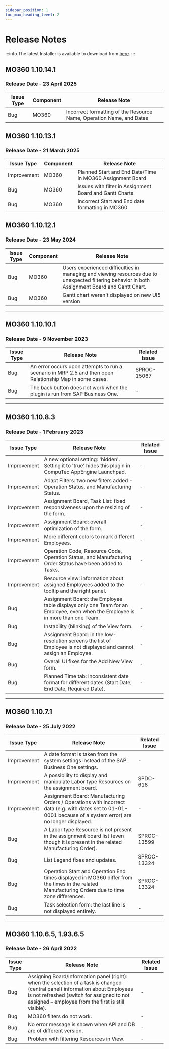 ```yaml
---
sidebar_position: 1
toc_max_heading_level: 2
---
```


# Release Notes

:::info
The latest Installer is available to download from [here](../../plugins/mo360/download.md).
:::

## MO360 1.10.14.1

### Release Date - 23 April 2025

| Issue Type | Component | Release Note |
| --- | --- | --- |
| Bug | MO360 | Incorrect formatting of the Resource Name, Operation Name, and Dates |

## MO360 1.10.13.1

### Release Date - 21 March 2025

| Issue Type | Component | Release Note |
| --- | --- | --- |
| Improvement  | MO360 | Planned Start and End Date/Time in MO360 Assignment Board |
| Bug | MO360 | Issues with filter in Assignment Board and Gantt Charts |
| Bug | MO360 | Incorrect Start and End date formatting in MO360 |

## MO360 1.10.12.1

### Release Date - 23 May 2024

| Issue Type | Component | Release Note |
| --- | --- | --- |
| Bug | MO360 | Users experienced difficulties in managing and viewing resources due to unexpected filtering behavior in both Assignment Board and Gantt Chart. |
| Bug | MO360 | Gantt chart weren't displayed on new UI5 version |

---

## MO360 1.10.10.1

### Release Date - 9 November 2023

| Issue Type | Release Note | Related Issue |
| --- | --- | --- |
| Bug | An error occurs upon attempts to run a scenario in MRP 2.5 and then open Relationship Map in some cases. | SPROC-15067 |
| Bug | The back button does not work when the plugin is run from SAP Business One. | - |

---

## MO360 1.10.8.3

### Release Date - 1 February 2023

| Issue Type | Release Note | Related Issue |
| --- | --- | --- |
| Improvement | A new optional setting: 'hidden'. Setting it to 'true' hides this plugin in CompuTec AppEngine Launchpad. | - |
| Improvement | Adapt Filters: two new filters added - Operation Status, and Manufacturing Status. | - |
| Improvement | Assignment Board, Task List: fixed responsiveness upon the resizing of the form. | - |
| Improvement | Assignment Board: overall optimization of the form. | - |
| Improvement | More different colors to mark different Employees. | - |
| Improvement | Operation Code, Resource Code, Operation Status, and Manufacturing Order Status have been added to Tasks. | - |
| Improvement | Resource view: information about assigned Employees added to the tooltip and the right panel. | - |
| Bug | Assignment Board: the Employee table displays only one Team for an Employee, even when the Employee is in more than one Team. | - |
| Bug | Instability (blinking) of the View form. | - |
| Bug | Assignment Board: in the low-resolution screens the list of Employee is not displayed and cannot assign an Employee. | - |
| Bug | Overall UI fixes for the Add New View form. | - |
| Bug | Planned Time tab: inconsistent date format for different dates (Start Date, End Date, Required Date). | - |

---

## MO360 1.10.7.1

### Release Date - 25 July 2022

| Issue Type | Release Note | Related Issue |
| --- | --- | --- |
| Improvement | A date format is taken from the system settings instead of the SAP Business One settings. | - |
| Improvement | A possibility to display and manipulate Labor type Resources on the assignment board. | SPDC-618 |
| Improvement | Assignment Board: Manufacturing Orders / Operations with incorrect data (e.g. with dates set to 01-01-0001 because of a system error) are no longer displayed. | - |
| Bug | A Labor type Resource is not present in the assignment board list (even though it is present in the related Manufacturing Order). | SPROC-13599 |
| Bug | List Legend fixes and updates. | SPROC-13324 |
| Bug | Operation Start and Operation End times displayed in MO360 differ from the times in the related Manufacturing Orders due to time zone differences. | SPROC-13324 |
| Bug | Task selection form: the last line is not displayed entirely. | - |

---

## MO360 1.10.6.5, 1.93.6.5

### Release Date - 26 April 2022

| Issue Type | Release Note | Related Issue |
| --- | --- | --- |
| Bug | Assigning Board/Information panel (right): when the selection of a task is changed (central panel) information about Employees is not refreshed (switch for assigned to not assigned – employee from the first is still visible). | - |
| Bug | MO360 filters do not work. | - |
| Bug | No error message is shown when API and DB are of different version. | - |
| Bug | Problem with filtering Resources in View. | - |
